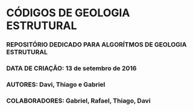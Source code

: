 # CÓDIGOS DE GEOLOGIA ESTRUTURAL

### REPOSITÓRIO DEDICADO PARA ALGORÍTMOS DE GEOLOGIA ESTRUTURAL
### DATA DE CRIAÇÃO: 13 de setembro de 2016
### AUTORES: Davi, Thiago e Gabriel
### COLABORADORES: Gabriel, Rafael, Thiago, Davi
